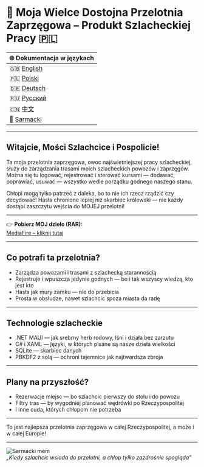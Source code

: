 # 🚌 Moja Wielce Dostojna Przelotnia Zaprzęgowa – Produkt Szlacheckiej Pracy 🇵🇱

| 🌐 Dokumentacja w językach |  
|---------------------------|  
| 🇬🇧 [English](README.md) |  
| 🇵🇱 [Polski](README-PL.md) |  
| 🇩🇪 [Deutsch](README-DE.md) |  
| 🇷🇺 [Русский](README-RU.md) |  
| 🇨🇳 [中文](README-ZH.md) |  
| 🏰 [Sarmacki](README-SARMACKI.md) |

---

## Witajcie, Mości Szlachcice i Pospolicie!

Ta moja przelotnia zaprzęgowa, owoc najświetniejszej pracy szlacheckiej, służy do zarządzania trasami moich szlacheckich powozów i zaprzęgów. Można się tu logować, rejestrować i sterować kursami — dodawać, poprawiać, usuwać — wszystko wedle porządku godnego naszego stanu.  

Chłopi mogą tylko patrzeć z daleka, bo to nie ich rzecz rządzić czy decydować! Hasła chronione lepiej niż skarbiec królewski — nie każdy dostąpi zaszczytu wejścia do MOJEJ przelotni!

---

👉 **Pobierz MOJ dzieło (RAR):**  
[MediaFire – kliknij tutaj](https://www.mediafire.com/file/jiod1vuoa9j1ulv/projekt.rar/file)

---

## Co potrafi ta przelotnia?

- Zarządza powozami i trasami z szlachecką starannością  
- Rejestruje i wpuszcza jedynie godnych — bo i tak wszyscy wiedzą, kto jest kto  
- Hasła jak mury zamku — nie do przebicia  
- Prosta w obsłudze, nawet szlachcic spoza miasta da radę  

---

## Technologie szlacheckie

- .NET MAUI — jak srebrny herb rodowy, lśni i działa bez zarzutu  
- C# i XAML — języki, w których pisane są nasze dzieła wielkości  
- SQLite — skarbiec danych  
- PBKDF2 z solą — ochroni tajemnice jak najtwardsza zbroja  

---

## Plany na przyszłość?

- Rezerwacje miejsc — bo szlachcic pierwszy do stołu i do powozu  
- Filtry tras — by wygodniej planować wędrówki po Rzeczypospolitej  
- I inne cuda, których chłopom nie potrzeba  

---

To jest najlepsza przelotnia zaprzęgowa w całej Rzeczypospolitej, a może i w całej Europie! 

---

![Sarmacki mem](https://i.imgur.com/J5nQ2Cd.gif)  
*„Kiedy szlachcic wsiada do przelotni, a chłop tylko zazdrośnie spogląda”*

